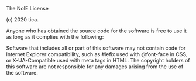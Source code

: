 The NoIE License

(c) 2020 tica.

Anyone who has obtained the source code for the software is free to use it as long as it complies with the following:

Software that includes all or part of this software may not contain code for Internet Explorer compatibility, such as #iefix used with @font-face in CSS, or X-UA-Compatible used with meta tags in HTML. The copyright holders of this software are not responsible for any damages arising from the use of the software.